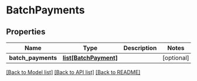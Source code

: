 # BatchPayments

## Properties
Name | Type | Description | Notes
------------ | ------------- | ------------- | -------------
**batch_payments** | [**list[BatchPayment]**](BatchPayment.md) |  | [optional] 

[[Back to Model list]](../README.md#documentation-for-models) [[Back to API list]](../README.md#documentation-for-api-endpoints) [[Back to README]](../README.md)


